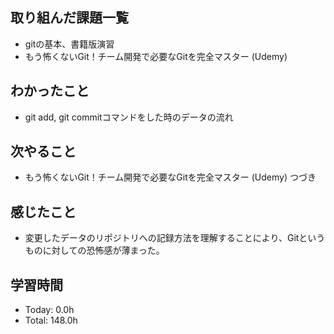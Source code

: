 ## 取り組んだ課題一覧
- gitの基本、書籍版演習
- もう怖くないGit！チーム開発で必要なGitを完全マスター (Udemy)
## わかったこと
- git add, git commitコマンドをした時のデータの流れ
## 次やること
- もう怖くないGit！チーム開発で必要なGitを完全マスター (Udemy) つづき
## 感じたこと
- 変更したデータのリポジトリへの記録方法を理解することにより、Gitというものに対しての恐怖感が薄まった。
## 学習時間
- Today: 0.0h
- Total: 148.0h
